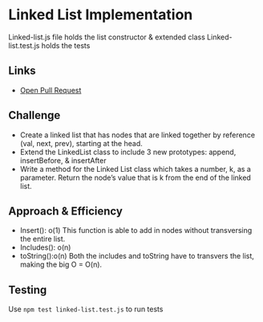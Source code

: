 # Linked List Implementation
Linked-list.js file holds the list constructor & extended class
Linked-list.test.js holds the tests
    
## Links
- [Open Pull Request](https://github.com/SianCulligan/data-structures-and-algorithms/pull/37)

    
## Challenge
- Create a linked list that has nodes that are linked together by reference (val, next, prev), starting at the head.
- Extend the LinkedList class to include 3 new prototypes: append, insertBefore, & insertAfter
- Write a method for the Linked List class which takes a number, k, as a parameter. Return the node’s value that is k from the end of the linked list.
    
## Approach & Efficiency

- Insert(): o(1)
This function is able to add in nodes without transversing the entire list.
- Includes(): o(n)
- toString():o(n)
Both the includes and toString have to transvers the list, making the big O = O(n).
    
## Testing
Use `npm test linked-list.test.js` to run tests